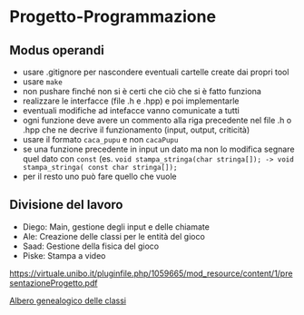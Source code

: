 # Progetto-Programmazione

## Modus operandi

- usare .gitignore per nascondere eventuali cartelle create dai propri tool
- usare `make`
- non pushare finché non si è certi che ciò che si è fatto funziona
- realizzare le interfacce (file .h e .hpp) e poi implementarle
- eventuali modifiche ad intefacce vanno comunicate a tutti
- ogni funzione deve avere un commento alla riga precedente nel file .h o .hpp che ne decrive il funzionamento (input, output, criticità)
- usare il formato `caca_pupu` e non `cacaPupu`
- se una funzione precedente in input un dato ma non lo modifica segnare quel dato con `const` (es. `void stampa_stringa(char stringa[]); -> void stampa_stringa( const char stringa[]);`
- per il resto uno può fare quello che vuole

## Divisione del lavoro

- Diego: Main, gestione degli input e delle chiamate
- Ale: Creazione delle classi per le entità del gioco
- Saad: Gestione della fisica del gioco
- Piske: Stampa a video

https://virtuale.unibo.it/pluginfile.php/1059665/mod_resource/content/1/presentazioneProgetto.pdf

[Albero genealogico delle classi](https://viewer.diagrams.net/?tags=%7B%7D&highlight=0000ff&edit=_blank&layers=1&nav=1&title=ger_classi.drawio#R7Ztdb5swFIZ%2FTS47gQ2EXG5pu0nbpEmV9nUzucEFb4bDjNOE%2FfqZYEKC0zRbK9xCrxq%2F2GDOc3yOP%2BgEz9P1W0Hy5CNElE%2BQE60n%2BHyCkIscpP5USlkrPvJrIRYs0pVa4Yr9oVp0tLpkES32KkoALlm%2BLy4gy%2BhC7mlECFjtV7sBvv%2FUnMTUEK4WhJvqFxbJpFZDNG31d5TFSfNkN5jVV1LSVNZvUiQkgtWOhC8meC4AZP0rXc8pr4zX2KVud3nH1W3HBM3kKQ0Yia%2Bn7z18Fn8G97IU6%2B%2F%2B27NQ902WzQvTSL2%2FLoKQCcSQEX7Rqm8ELLOIVnd1VKmt8wEgV6KrxJ9UylLDJEsJSkpkyvVV1WFRftXtN4VvVeHV1G%2FK5%2Bvdq%2BelLtWdrXp4pw20VMBSLOiRF298iYiYyiP10JaUcnEKKVX9Ue0E5USy2%2F1%2BEO1r8bZei0P90ET%2BgY7rvuA5jiewisd%2FSnieIJ2pVTr1fW8JX%2BonzUFQg5ika7lv4EIK%2BEXnwEEoJYOswnbDOO9IhLM4U8WFsh9V%2BptbKiRTqeO1vpCyKNowXyVM0qucbIy6UonS8APdV3UDuj6OxzSnbhDoPKMTrYt1edWmLU9LyU7GatLTo9t%2FNtLBgU4cHNjq4HBe6Byl49ukg4zQpd6TyXK4wcv1O9HLsRy9sIEg56RUlhosgq0tNYKpZQK%2BQSCBQjI%2B4BTeRWA9hwcGA2WFVCmQbVbslQGGi8MISjPLOKYGjhsOIH5EdAHjwXAoMk37xIDwSCdPbnDi7MkNrU6fntW6nK6Z%2FNrWVKVvO1faRlXBKtOHruY3TV8LQcqdCjmwTBY7d%2F5UCTuDv5MSPdfp%2BEd9x9Zbtl17gAMFz8mBrDjD7Ek4w6wHZ3APTIKyW2VaECW5HvJ0NOxY2zfzbthn3nXN%2Bc8CsmKZDhuD2%2BVwYG3c6%2FwHjzY8hieGR2QlVyLH33cUr4fwiMe6z3u6Mzx0Mvx%2FzuB1okbQOR6%2Br37YR24NjYi%2BoiSvdhdGE80PZFW%2F16w6MxgQkcKAdzoNBKHlfR0P2YihjxgLm89h7j%2F0uoNMPxsD3lg3bk7n4zyQz3%2FlKux0BqR3PFcZ9Z0%2BNgXM1UdKOR3wwgN1Nl4928cRzcMsjd8z55XjzzqD2HPvGcab0icqmLJBBfXRx%2Fap81CMrMbeJ%2FUtW5%2Bx92Q%2BnpXY6x6d999b38d9xF5znSBIFivPGE%2FwPXDq1es6oQn%2BOwyKnJMiUVpE0uo76sHCwJ2NZ3zgJDjoFYb5dWPBsrjaBg14ZfNrtX4L4uqXjjujYXNoltIvG2QGK%2Fp7yQQtqsel6YDP6vEdu0j2vuPyjsHIYPhEcCdfI5PII50eqGL77yx16m%2F%2FKQhf%2FAU%3D)
